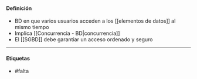 #### Definición
- BD en que varios usuarios acceden a los [[elementos de datos]] al mismo tiempo
- Implica [[Concurrencia - BD|concurrencia]]
- El [[SGBD]] debe garantiar un acceso ordenado y seguro
***
#### Etiquetas
- #falta 